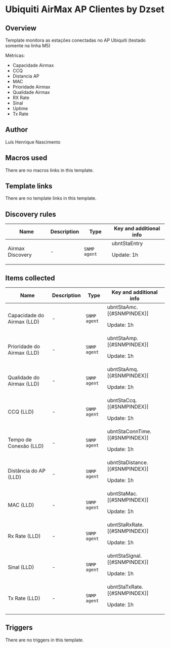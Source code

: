 # Ubiquiti AirMax AP Clientes by Dzset

## Overview

Template monitora as estações conectadas no AP Ubiquiti (testado somente na linha M5)


Métricas:


* Capacidade Airmax
* CCQ
* Distancia AP
* MAC
* Prioridade Airmax
* Qualidade Airmax
* RX Rate
* Sinal
* Uptime
* Tx Rate
## Author

Luís Henrique Nascimento

## Macros used

There are no macros links in this template.

## Template links

There are no template links in this template.

## Discovery rules

|Name|Description|Type|Key and additional info|
|----|-----------|----|----|
|Airmax Discovery|<p>-</p>|`SNMP agent`|ubntStaEntry<p>Update: 1h</p>|
## Items collected

|Name|Description|Type|Key and additional info|
|----|-----------|----|----|
|Capacidade do Airmax (LLD)|<p>-</p>|`SNMP agent`|ubntStaAmc.[{#SNMPINDEX}]<p>Update: 1h</p>|
|Prioridade do Airmax (LLD)|<p>-</p>|`SNMP agent`|ubntStaAmp.[{#SNMPINDEX}]<p>Update: 1h</p>|
|Qualidade do Airmax (LLD)|<p>-</p>|`SNMP agent`|ubntStaAmq.[{#SNMPINDEX}]<p>Update: 1h</p>|
|CCQ (LLD)|<p>-</p>|`SNMP agent`|ubntStaCcq.[{#SNMPINDEX}]<p>Update: 1h</p>|
|Tempo de Conexão (LLD)|<p>-</p>|`SNMP agent`|ubntStaConnTime.[{#SNMPINDEX}]<p>Update: 1h</p>|
|Distância do AP (LLD)|<p>-</p>|`SNMP agent`|ubntStaDistance.[{#SNMPINDEX}]<p>Update: 1h</p>|
|MAC (LLD)|<p>-</p>|`SNMP agent`|ubntStaMac.[{#SNMPINDEX}]<p>Update: 1h</p>|
|Rx Rate (LLD)|<p>-</p>|`SNMP agent`|ubntStaRxRate.[{#SNMPINDEX}]<p>Update: 1h</p>|
|Sinal (LLD)|<p>-</p>|`SNMP agent`|ubntStaSignal.[{#SNMPINDEX}]<p>Update: 1h</p>|
|Tx Rate (LLD)|<p>-</p>|`SNMP agent`|ubntStaTxRate.[{#SNMPINDEX}]<p>Update: 1h</p>|
## Triggers

There are no triggers in this template.

